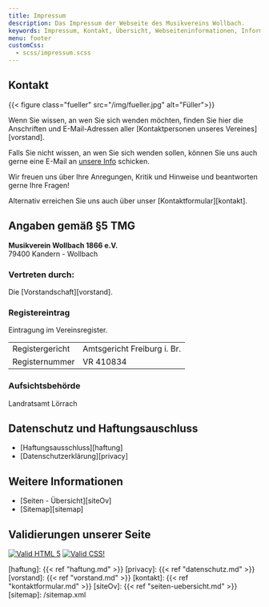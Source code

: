 ```yaml
---
title: Impressum
description: Das Impressum der Webseite des Musikvereins Wollbach.
keywords: Impressum, Kontakt, Übersicht, Webseiteninformationen, Informationen zur Webseite, Rechtiliches, Haftung, Haftungsausschluss, Datenschutz
menu: footer
customCss:
  - scss/impressum.scss
---
```


## Kontakt

{{< figure class="fueller"
           src="/img/fueller.jpg"
           alt="Füller">}}

Wenn Sie wissen, an wen Sie sich wenden möchten, finden Sie hier die
Anschriften und E-Mail-Adressen aller [Kontaktpersonen unseres Vereines][vorstand].

Falls Sie nicht wissen, an wen Sie sich wenden sollen, können Sie uns auch
gerne eine E-Mail an [unsere Info][info] schicken.

Wir freuen uns über Ihre Anregungen, Kritik und Hinweise und beantworten
gerne Ihre Fragen!

Alternativ erreichen Sie uns auch über unser [Kontaktformular][kontakt].

## Angaben gemäß §5 TMG

**Musikverein Wollbach 1866 e.V.**<br />
79400 Kandern - Wollbach

### Vertreten durch:
Die [Vorstandschaft][vorstand].

### Registereintrag
Eintragung im Vereinsregister.

<table class="registereintrag">
  <tr>
    <td>Registergericht</td>
    <td>Amtsgericht Freiburg i. Br.</td>
  </tr>
  <tr>
    <td>Registernummer</td>
    <td>VR 410834</td>
  </tr>
</table>

<!--
## Umsatzsteuer-ID
Umsatzsteuer-Identifikationsnummer gemäß §27 a Umsatzsteuergesetz
DE 
-->

### Aufsichtsbehörde
Landratsamt Lörrach

## Datenschutz und Haftungsauschluss
- [Haftungsausschluss][haftung]
- [Datenschutzerklärung][privacy]

## Weitere Informationen
- [Seiten - Übersicht][siteOv]
- [Sitemap][sitemap]

## Validierungen unserer Seite
[![Valid HTML 5][htm]][htmLink]
[![Valid CSS!][css]][cssLink]

[haftung]:  {{< ref "haftung.md" >}}
[privacy]:  {{< ref "datenschutz.md" >}}
[vorstand]: {{< ref "vorstand.md" >}}
[kontakt]:  {{< ref "kontaktformular.md" >}}
[siteOv]:   {{< ref "seiten-uebersicht.md" >}}
[sitemap]:  /sitemap.xml

[info]:     mailto:info@mv-wollbach.de"

[htm]:      https://www.w3basis.de/imgs/html5.png
[htmLink]:  https://validator.w3.org/check?uri=http%3A%2F%2Fwww.mv-wollbach.de%2F
[css]:      https://jigsaw.w3.org/css-validator/images/vcss-blue
[cssLink]:  https://jigsaw.w3.org/css-validator/validator?uri=http%3A%2F%2Fwww.mv-wollbach.de%2F&profile=css3svg
